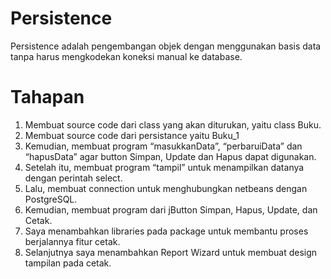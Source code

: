 # Persistence
Persistence adalah pengembangan objek dengan menggunakan basis data tanpa harus mengkodekan koneksi manual ke database.

# Tahapan
1. Membuat source code dari class yang akan diturukan, yaitu class Buku.
2. Membuat source code dari persistance yaitu Buku_1
3. Kemudian, membuat program “masukkanData”, “perbaruiData” dan “hapusData” agar button Simpan, Update dan Hapus dapat digunakan.
4. Setelah itu, membuat program “tampil” untuk menampilkan datanya dengan perintah select.
5. Lalu, membuat connection untuk menghubungkan netbeans dengan PostgreSQL.
6. Kemudian, membuat program dari jButton Simpan, Hapus, Update, dan Cetak.
7. Saya menambahkan libraries pada package untuk membantu proses berjalannya fitur cetak.
8. Selanjutnya saya menambahkan Report Wizard untuk membuat design tampilan pada cetak. 
